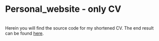 # Personal_website - only CV
<br> Herein you will find the source code for my shortened CV. The end result can be found [here](https://aurimas13.github.io/Personal_website/). </br>

